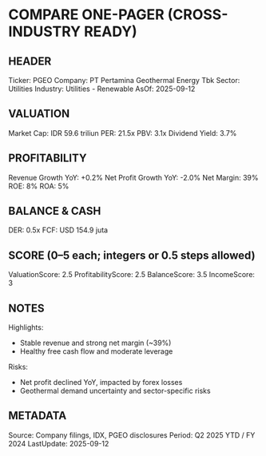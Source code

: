 # COMPARE ONE-PAGER (CROSS-INDUSTRY READY)

## HEADER
Ticker: PGEO
Company: PT Pertamina Geothermal Energy Tbk
Sector: Utilities
Industry: Utilities - Renewable
AsOf: 2025-09-12

## VALUATION
Market Cap: IDR 59.6 triliun
PER: 21.5x
PBV: 3.1x
Dividend Yield: 3.7%

## PROFITABILITY
Revenue Growth YoY: +0.2%
Net Profit Growth YoY: -2.0%
Net Margin: 39%
ROE: 8%
ROA: 5%

## BALANCE & CASH
DER: 0.5x
FCF: USD 154.9 juta

## SCORE (0–5 each; integers or 0.5 steps allowed)
ValuationScore: 2.5
ProfitabilityScore: 2.5
BalanceScore: 3.5
IncomeScore: 3

## NOTES
Highlights:
- Stable revenue and strong net margin (~39%)
- Healthy free cash flow and moderate leverage

Risks:
- Net profit declined YoY, impacted by forex losses
- Geothermal demand uncertainty and sector-specific risks

## METADATA
Source: Company filings, IDX, PGEO disclosures
Period: Q2 2025 YTD / FY 2024
LastUpdate: 2025-09-12